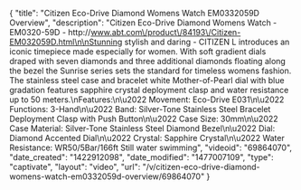 {
    "title": "Citizen Eco-Drive Diamond Womens Watch EM0332059D Overview",
    "description": "Citizen Eco-Drive Diamond Womens Watch - EM0320-59D - http:\/\/www.abt.com\/product\/84193\/Citizen-EM032059D.html\n\nStunning stylish and daring - CITIZEN L introduces an iconic timepiece made especially for women. With soft gradient dials draped with seven diamonds and three additional diamonds floating along the bezel the Sunrise series sets the standard for timeless womens fashion. The stainless steel case and bracelet white Mother-of-Pearl dial with blue gradation features sapphire crystal deployment clasp and water resistance up to 50 meters.\nFeatures:\n\u2022 Movement: Eco-Drive E031\n\u2022 Functions: 3-Hand\n\u2022 Band: Silver-Tone Stainless Steel Bracelet Deployment Clasp with Push Button\n\u2022 Case Size: 30mm\n\u2022 Case Material: Silver-Tone Stainless Steel Diamond Bezel\n\u2022 Dial: Diamond Accented Dial\n\u2022 Crystal: Sapphire Crystal\n\u2022 Water Resistance: WR50\/5Bar\/166ft Still water swimming",
    "videoid": "69864070",
    "date_created": "1422912098",
    "date_modified": "1477007109",
    "type": "captivate",
    "layout": "video",
    "url": "\/v\/citizen-eco-drive-diamond-womens-watch-em0332059d-overview\/69864070"
}